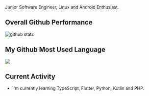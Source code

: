 Junior Software Engineer, Linux and Android Enthusiast.

## Overall Github Performance

![github stats](https://github-readme-stats.vercel.app/api?username=FerryAr&show_icons=true&theme=nord&count_private=true&include_all_commits=true)

## My Github Most Used Language

<img src="https://github-readme-stats.vercel.app/api/top-langs/?username=FerryAr&theme=nord&hide=scss">

## Current Activity

- I'm currently learning TypeScript, Flutter, Python, Kotlin and PHP.


